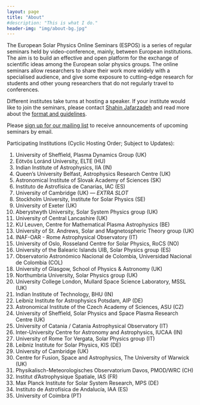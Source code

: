```yaml
---
layout: page
title: "About"
#description: "This is what I do."
header-img: "img/about-bg.jpg"
---
```


The European Solar Physics Online Seminars (ESPOS) is a series of regular seminars held by video-conference, mainly, between European institutions. The aim is to build an effective and open platform for the exchange of scientific ideas among the European solar physics groups. The online seminars allow researchers to share their work more widely with a specialised audience, and give some exposure to cutting-edge research for students and other young researchers that do not regularly travel to conferences.

Different institutes take turns at hosting a speaker. If your institute would like to join the seminars, please contact [Shahin Jafarzadeh](mailto:shahin.jafarzadeh@astro.uio.no) and read more about the [format and guidelines](../guidelines/).

Please [sign up for our mailing list](https://sympa.uio.no/astro.uio.no/subscribe/espos-announce) to receive announcements of upcoming seminars by email.

Participating Institutions (Cyclic Hosting Order; Subject to Updates):

1. University of Sheffield, Plasma Dynamics Group (UK)
2. Eötvös Loránd University, ELTE (HU)
3. Indian Institute of Astrophysics, IIA (IN)
4. Queen’s University Belfast, Astrophysics Research Centre (UK)
5. Astronomical Institute of Slovak Academy of Sciences (SK)
6. Instituto de Astrofísica de Canarias, IAC (ES)
7. University of Cambridge (UK) — *EXTRA SLOT*
8. Stockholm University, Institute for Solar Physics (SE)
9. University of Exeter (UK)
10. Aberystwyth University, Solar System Physics group (UK)
11. University of Central Lancashire (UK)
12. KU Leuven, Centre for Mathematical Plasma Astrophysics (BE)
13. University of St. Andrews, Solar and Magnetospheric Theory group (UK)
14. INAF-OAR - Rome Astrophysical Observatory (IT)
15. University of Oslo, Rosseland Centre for Solar Physics, RoCS (NO)
16. University of the Balearic Islands UIB, Solar Physics group (ES)
17. Observatorio Astronómico Nacional de Colombia, Universidad Nacional de Colombia (COL)
18. University of Glasgow, School of Physics & Astronomy (UK)
19. Northumbria University, Solar Physics group (UK)
20. University College London, Mullard Space Science Laboratory, MSSL (UK)
21. Indian Institute of Technology, BHU (IN)
22. Leibniz Institute for Astrophysics Potsdam, AIP (DE)
23. Astronomical Institute of the Czech Academy of Sciences, ASU (CZ)
24. University of Sheffield, Solar Physics and Space Plasma Research Centre (UK)
25. University of Catania / Catania Astrophysical Observatory (IT)
26. Inter-University Centre for Astronomy and Astrophysics, IUCAA (IN)
27. University of Rome Tor Vergata, Solar Physics group (IT)
28. Leibniz Institute for Solar Physics, KIS (DE)
29. University of Cambridge (UK)
30. Centre for Fusion, Space and Astrophysics, The University of Warwick (UK)
31. Physikalisch-Meteorologisches Observatorium Davos, PMOD/WRC (CH)
32. Institut d’Astrophysique Spatiale, IAS (FR)
33. Max Planck Institute for Solar System Research, MPS (DE)
34. Instituto de Astrofísica de Andalucía, IAA (ES)
35. University of Coimbra (PT)
